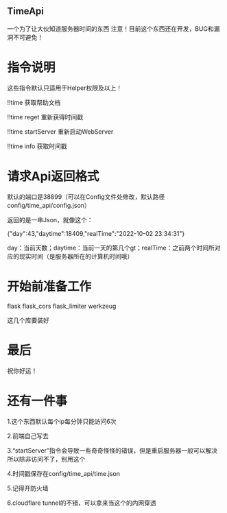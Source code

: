 TimeApi
-------

一个为了让大伙知道服务器时间的东西
注意！目前这个东西还在开发，BUG和漏洞不可避免！

# 指令说明
这些指令默认只适用于Helper权限及以上！

!!time 获取帮助文档

!!time reget 重新获得时间戳

!!time startServer 重新启动WebServer

!!time info 获取时间戳

# 请求Api返回格式
默认的端口是38899（可以在Config文件处修改，默认路径config/time_api/config.json）

返回的是一串Json，就像这个：

{"day":43,"daytime":18409,"realTime":"2022-10-02 23:34:31"}

day：当前天数；daytime：当前一天的第几个gt；realTime：之前两个时间所对应的现实时间（是服务器所在的计算机时间哦）

# 开始前准备工作
flask
flask_cors
flask_limiter
werkzeug

这几个库要装好

# 最后
祝你好运！

# 还有一件事
1.这个东西默认每个ip每分钟只能访问6次

2.前端自己写去

3.“startServer”指令会导致一些奇奇怪怪的错误，但是重启服务器一般可以解决 所以除非访问不了，别用这个

4.时间戳保存在config/time_api/time.json

5.记得开防火墙

6.cloudflare tunnel的不错，可以拿来当这个的内网穿透

